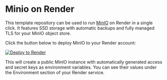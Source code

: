 # Minio on Render

This template repository can be used to run [MinIO](https://min.io) on Render in a single click. It features SSD storage with automatic backups and fully managed TLS for your MinIO object store.

Click the button below to deploy MinIO to your Render account:

[![Deploy to Render](http://render.com/images/deploy-to-render-button.svg)](https://dashboard.render.com/iac/new?repoOwner=render-examples&repoName=minio&branch=master&provider=GITHUB)

This will create a public MinIO instance with automatically generated access and secret keys as environment variables. You can see their values under the Environment section of your Render service.
